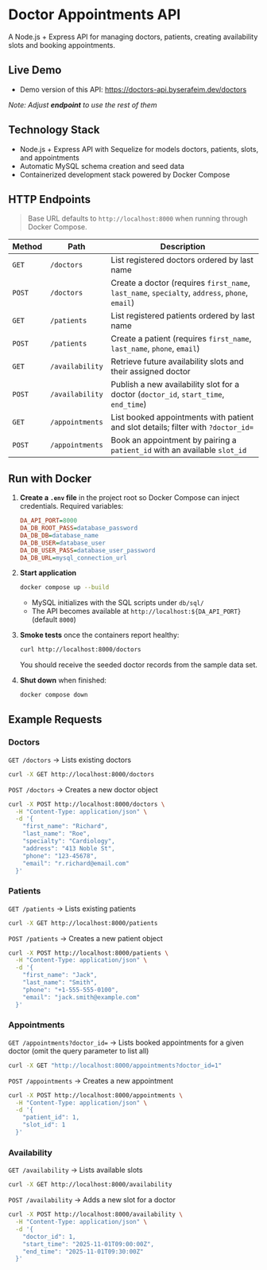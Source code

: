 # Doctor Appointments API

A Node.js + Express API for managing doctors, patients, creating availability slots and booking appointments.

## Live Demo

- Demo version of this API: https://doctors-api.byserafeim.dev/doctors

_Note: Adjust **endpoint** to use the rest of them_

## Technology Stack

- Node.js + Express API with Sequelize for models doctors, patients, slots, and appointments
- Automatic MySQL schema creation and seed data
- Containerized development stack powered by Docker Compose

## HTTP Endpoints

> Base URL defaults to `http://localhost:8000` when running through Docker Compose.

| Method | Path            | Description                                                                                    |
| ------ | --------------- | ---------------------------------------------------------------------------------------------- |
| `GET`  | `/doctors`      | List registered doctors ordered by last name                                                   |
| `POST` | `/doctors`      | Create a doctor (requires `first_name`, `last_name`, `specialty`, `address`, `phone`, `email`) |
| `GET`  | `/patients`     | List registered patients ordered by last name                                                  |
| `POST` | `/patients`     | Create a patient (requires `first_name`, `last_name`, `phone`, `email`)                        |
| `GET`  | `/availability` | Retrieve future availability slots and their assigned doctor                                   |
| `POST` | `/availability` | Publish a new availability slot for a doctor (`doctor_id`, `start_time`, `end_time`)           |
| `GET`  | `/appointments` | List booked appointments with patient and slot details; filter with `?doctor_id=`              |
| `POST` | `/appointments` | Book an appointment by pairing a `patient_id` with an available `slot_id`                      |

## Run with Docker

1. **Create a `.env` file** in the project root so Docker Compose can inject credentials. Required variables:

   ```ini
   DA_API_PORT=8000
   DA_DB_ROOT_PASS=database_password
   DA_DB_DB=database_name
   DA_DB_USER=database_user
   DA_DB_USER_PASS=database_user_password
   DA_DB_URL=mysql_connection_url
   ```

2. **Start application**

   ```bash
   docker compose up --build
   ```

   - MySQL initializes with the SQL scripts under `db/sql/`
   - The API becomes available at `http://localhost:${DA_API_PORT}` (default `8000`)

3. **Smoke tests** once the containers report healthy:

   ```bash
   curl http://localhost:8000/doctors
   ```

   You should receive the seeded doctor records from the sample data set.

4. **Shut down** when finished:

   ```bash
   docker compose down
   ```

## Example Requests

### Doctors

`GET /doctors` &rarr; Lists existing doctors

```bash
curl -X GET http://localhost:8000/doctors
```

`POST /doctors` &rarr; Creates a new doctor object

```bash
curl -X POST http://localhost:8000/doctors \
  -H "Content-Type: application/json" \
  -d '{
    "first_name": "Richard",
    "last_name": "Roe",
    "specialty": "Cardiology",
    "address": "413 Noble St",
    "phone": "123-45678",
    "email": "r.richard@email.com"
  }'
```

### Patients

`GET /patients` &rarr; Lists existing patients

```bash
curl -X GET http://localhost:8000/patients
```

`POST /patients` &rarr; Creates a new patient object

```bash
curl -X POST http://localhost:8000/patients \
  -H "Content-Type: application/json" \
  -d '{
    "first_name": "Jack",
    "last_name": "Smith",
    "phone": "+1-555-555-0100",
    "email": "jack.smith@example.com"
  }'
```

### Appointments

`GET /appointments?doctor_id=` &rarr; Lists booked appointments for a given doctor (omit the query parameter to list all)

```bash
curl -X GET "http://localhost:8000/appointments?doctor_id=1"
```

`POST /appointments` &rarr; Creates a new appointment

```bash
curl -X POST http://localhost:8000/appointments \
  -H "Content-Type: application/json" \
  -d '{
    "patient_id": 1,
    "slot_id": 1
  }'
```

### Availability

`GET /availability` &rarr; Lists available slots

```bash
curl -X GET http://localhost:8000/availability
```

`POST /availability` &rarr; Adds a new slot for a doctor

```bash
curl -X POST http://localhost:8000/availability \
  -H "Content-Type: application/json" \
  -d '{
    "doctor_id": 1,
    "start_time": "2025-11-01T09:00:00Z",
    "end_time": "2025-11-01T09:30:00Z"
  }'
```
